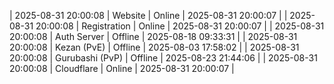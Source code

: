 | 2025-08-31 20:00:08 | Website | Online | 2025-08-31 20:00:07 |
| 2025-08-31 20:00:08 | Registration | Online | 2025-08-31 20:00:07 |
| 2025-08-31 20:00:08 | Auth Server | Offline | 2025-08-18 09:33:31 |
| 2025-08-31 20:00:08 | Kezan (PvE) | Offline | 2025-08-03 17:58:02 |
| 2025-08-31 20:00:08 | Gurubashi (PvP) | Offline | 2025-08-23 21:44:06 |
| 2025-08-31 20:00:08 | Cloudflare | Online | 2025-08-31 20:00:07 |
